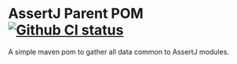 # AssertJ Parent POM [![Github CI status](https://github.com/assertj/assertj-parent-pom/workflows/CI/badge.svg)](https://github.com/assertj/assertj-parent-pom/actions?query=workflow%3ACI)

A simple maven pom to gather all data common to AssertJ modules.
